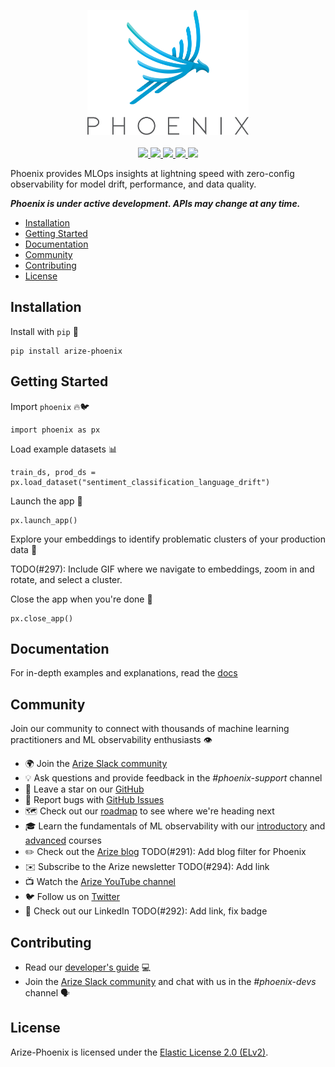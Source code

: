 <p align="center">
    <a target="_blank" href="https://arize.com" style="background:none">
        <img alt="phoenix logo" src="./assets/phoenix-logo-light.svg" width="auto" height="200"></img>
    </a>
    <br/>
    <br/>
    <a href="https://twitter.com/ArizePhoenix">
        <img src="https://img.shields.io/badge/twitter-%40ArizePhoenix-blue.svg?logo=twitter&logoColor=white"/>
    </a>
    <a href="https://join.slack.com/t/arize-ai/shared_invite/zt-1px8dcmlf-fmThhDFD_V_48oU7ALan4Q">
        <img src="https://img.shields.io/badge/slack-Arize%20AI%20Community-blue.svg?logo=slack"/>
    </a>
    <a href="https://www.linkedin.com/company/arizeai/mycompany/">
        <img src="https://img.shields.io/badge/linkedin-Arize--Phoenix-blue.svg?logo=linkedin"/>
    </a>
    <a href="https://pypi.org/project/arize-phoenix/">
        <img src="https://img.shields.io/pypi/v/arize-phoenix?color=blue">
    </a>
    <a href="https://pypi.org/project/arize-phoenix/">
        <img src="https://img.shields.io/pypi/pyversions/arize-phoenix">
    </a>
</p>

Phoenix provides MLOps insights at lightning speed with zero-config observability for model drift, performance, and data quality.

**_Phoenix is under active development. APIs may change at any time._**

- [Installation](#installation)
- [Getting Started](#getting-started)
- [Documentation](#documentation)
- [Community](#community)
- [Contributing](#contributing)
- [License](#license)


## Installation

Install with `pip` 🐍

```shell
pip install arize-phoenix
```

## Getting Started

Import `phoenix` 🔥🐦

```
import phoenix as px
```

Load example datasets 📊
```
train_ds, prod_ds = px.load_dataset("sentiment_classification_language_drift")
```

Launch the app 🛫
```
px.launch_app()
```

Explore your embeddings to identify problematic clusters of your production data 🌌

TODO(#297): Include GIF where we navigate to embeddings, zoom in and rotate, and select a cluster.

Close the app when you're done 🛬
```
px.close_app()
```

## Documentation

For in-depth examples and explanations, read the [docs](https://docs.arize.com/phoenix)

## Community

Join our community to connect with thousands of machine learning practitioners and ML observability enthusiasts 👁️

- 🌍 Join the [Arize Slack community](https://join.slack.com/t/arize-ai/shared_invite/zt-1px8dcmlf-fmThhDFD_V_48oU7ALan4Q)
- 💡 Ask questions and provide feedback in the *#phoenix-support* channel
- 🌟 Leave a star on our [GitHub](https://github.com/Arize-ai/phoenix)
- 🐞 Report bugs with [GitHub Issues](https://github.com/Arize-ai/phoenix/issues)
- 🗺️ Check out our [roadmap](https://github.com/orgs/Arize-ai/projects/45) to see where we're heading next
- 🎓 Learn the fundamentals of ML observability with our [introductory](https://arize.com/ml-observability-fundamentals/) and [advanced](https://arize.com/blog-course/) courses
- ✏️ Check out the [Arize blog](https://arize.com/blog/) TODO(#291): Add blog filter for Phoenix
- ✉️ Subscribe to the Arize newsletter TODO(#294): Add link
- 📺 Watch the [Arize YouTube channel](https://www.youtube.com/@arizeai9240/videos)
- 🐦 Follow us on [Twitter](https://twitter.com/ArizePhoenix)
- 👔 Check out our LinkedIn TODO(#292): Add link, fix badge

## Contributing

- Read our [developer's guide](./DEVELOPMENT.md) 💻
- Join the [Arize Slack community](https://join.slack.com/t/arize-ai/shared_invite/zt-1px8dcmlf-fmThhDFD_V_48oU7ALan4Q) and chat with us in the *#phoenix-devs* channel 🗣️

## License
Arize-Phoenix is licensed under the [Elastic License 2.0 (ELv2)](./LICENSE).

